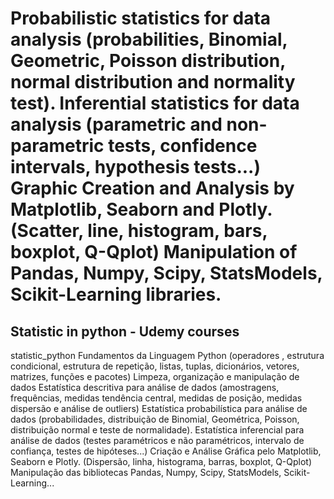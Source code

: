 # Probabilistic statistics for data analysis (probabilities, Binomial, Geometric, Poisson distribution, normal distribution and normality test). Inferential statistics for data analysis (parametric and non-parametric tests, confidence intervals, hypothesis tests...) Graphic Creation and Analysis by Matplotlib, Seaborn and Plotly. (Scatter, line, histogram, bars, boxplot, Q-Qplot) Manipulation of Pandas, Numpy, Scipy, StatsModels, Scikit-Learning libraries.

## Statistic in python - Udemy courses
statistic_python
Fundamentos da Linguagem Python (operadores , estrutura condicional, estrutura de repetição, listas, tuplas, dicionários, vetores, matrizes, funções e pacotes)
Limpeza, organização e manipulação de dados
Estatística descritiva para análise de dados (amostragens, frequências, medidas tendência central, medidas de posição, medidas dispersão e análise de outliers)
Estatística probabilística para análise de dados (probabilidades, distribuição de Binomial, Geométrica, Poisson, distribuição normal e teste de normalidade).
Estatística inferencial para análise de dados (testes paramétricos e não paramétricos, intervalo de confiança, testes de hipóteses...)
Criação e Análise Gráfica pelo Matplotlib, Seaborn e Plotly. (Dispersão, linha, histograma, barras, boxplot, Q-Qplot)
Manipulação das bibliotecas Pandas, Numpy, Scipy, StatsModels, Scikit-Learning...
